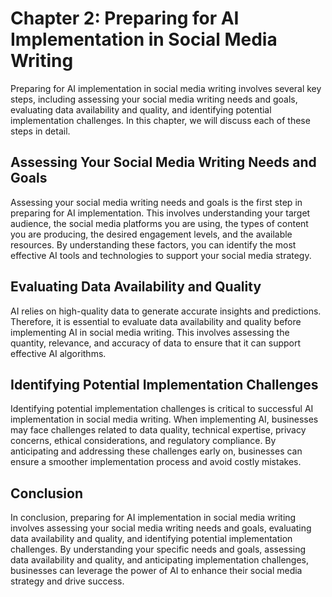 Chapter 2: Preparing for AI Implementation in Social Media Writing
==================================================================

Preparing for AI implementation in social media writing involves several key steps, including assessing your social media writing needs and goals, evaluating data availability and quality, and identifying potential implementation challenges. In this chapter, we will discuss each of these steps in detail.

Assessing Your Social Media Writing Needs and Goals
---------------------------------------------------

Assessing your social media writing needs and goals is the first step in preparing for AI implementation. This involves understanding your target audience, the social media platforms you are using, the types of content you are producing, the desired engagement levels, and the available resources. By understanding these factors, you can identify the most effective AI tools and technologies to support your social media strategy.

Evaluating Data Availability and Quality
----------------------------------------

AI relies on high-quality data to generate accurate insights and predictions. Therefore, it is essential to evaluate data availability and quality before implementing AI in social media writing. This involves assessing the quantity, relevance, and accuracy of data to ensure that it can support effective AI algorithms.

Identifying Potential Implementation Challenges
-----------------------------------------------

Identifying potential implementation challenges is critical to successful AI implementation in social media writing. When implementing AI, businesses may face challenges related to data quality, technical expertise, privacy concerns, ethical considerations, and regulatory compliance. By anticipating and addressing these challenges early on, businesses can ensure a smoother implementation process and avoid costly mistakes.

Conclusion
----------

In conclusion, preparing for AI implementation in social media writing involves assessing your social media writing needs and goals, evaluating data availability and quality, and identifying potential implementation challenges. By understanding your specific needs and goals, assessing data availability and quality, and anticipating implementation challenges, businesses can leverage the power of AI to enhance their social media strategy and drive success.
